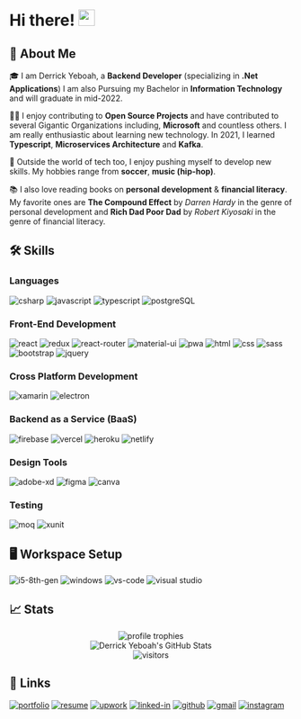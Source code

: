 # Hi there! <img src="https://media.giphy.com/media/hvRJCLFzcasrR4ia7z/giphy.gif" width="29px">

## 🚀 About Me

🎓 I am Derrick Yeboah, a **Backend Developer** (specializing in **.Net Applications**) I am also Pursuing my Bachelor in **Information Technology** and will graduate in mid-2022.

👨‍💻 I enjoy contributing to **Open Source Projects** and have contributed to several Gigantic Organizations including, **Microsoft** and countless others. I am really enthusiastic about learning new technology. In 2021, I learned **Typescript**, **Microservices Architecture** and **Kafka**.

🎸 Outside the world of tech too, I enjoy pushing myself to develop new skills. My hobbies range from **soccer**, **music (hip-hop)**.

📚 I also love reading books on **personal development** & **financial literacy**. My favorite ones are **The Compound Effect** by _Darren Hardy_ in the genre of personal development and **Rich Dad Poor Dad** by _Robert Kiyosaki_ in the genre of financial literacy.


## 🛠️ Skills

### Languages

![csharp](https://img.shields.io/badge/Csharp-13324B?style=for-the-badge&logo=csharp&logoColor=white)
![javascript](https://img.shields.io/badge/JavaScript-323330?style=for-the-badge&logo=javascript&logoColor=F7DF1E)
![typescript](https://img.shields.io/badge/TypeScript-3178C6?style=for-the-badge&logo=typeScript&logoColor=white)
![postgreSQL](https://img.shields.io/badge/PostgreSQL-28B6F6?style=for-the-badge&logo=postgreSQL&logoColor=white)


### Front-End Development

![react](https://img.shields.io/badge/React-20232A?style=for-the-badge&logo=react&logoColor=61DAFB)
![redux](https://img.shields.io/badge/Redux-593D88?style=for-the-badge&logo=redux&logoColor=white)
![react-router](https://img.shields.io/badge/React_Router-CA4245?style=for-the-badge&logo=react-router&logoColor=white)
![material-ui](https://img.shields.io/badge/Material_UI-0081CB?style=for-the-badge&logo=mui&logoColor=white)
![pwa](https://img.shields.io/badge/Progressive_Web_App-4285F4?style=for-the-badge&logo=googlechrome&logoColor=white)
![html](https://img.shields.io/badge/HTML5-E34F26?style=for-the-badge&logo=html5&logoColor=white)
![css](https://img.shields.io/badge/CSS3-1572B6?style=for-the-badge&logo=css3&logoColor=white)
![sass](https://img.shields.io/badge/SASS-CC6699?style=for-the-badge&logo=sass&logoColor=white)
![bootstrap](https://img.shields.io/badge/Bootstrap-563D7C?style=for-the-badge&logo=bootstrap&logoColor=white)
![jquery](https://img.shields.io/badge/jQuery-0769AD?style=for-the-badge&logo=jquery&logoColor=white)


### Cross Platform Development

![xamarin](https://img.shields.io/badge/Xamarin-28B6F6?style=for-the-badge&logo=xamarin&logoColor=white)
![electron](https://img.shields.io/badge/Electron-2C2E3B?style=for-the-badge&logo=electron&logoColor=white)

### Backend as a Service (BaaS)

![firebase](https://img.shields.io/badge/Firebase-ffaa00?style=for-the-badge&logo=Firebase&logoColor=white)
![vercel](https://img.shields.io/badge/Vercel-000000?style=for-the-badge&logo=Vercel&logoColor=white)
![heroku](https://img.shields.io/badge/Heroku-430098?style=for-the-badge&logo=heroku&logoColor=white)
![netlify](https://img.shields.io/badge/Netlify-00C7B7?style=for-the-badge&logo=netlify&logoColor=white)

### Design Tools

![adobe-xd](https://img.shields.io/badge/abode_xd-470137?style=for-the-badge&logo=adobe-xd&logoColor=white)
![figma](https://img.shields.io/badge/figma-000000?style=for-the-badge&logo=figma&logoColor=white)
![canva](https://img.shields.io/badge/canva-00C4CC?style=for-the-badge&logo=canva&logoColor=white)

### Testing

![moq](https://img.shields.io/badge/Moq-8D6748?style=for-the-badge&logo=moq&logoColor=white)
![xunit](https://img.shields.io/badge/xUnit-C21325?style=for-the-badge&logo=xunit&logoColor=white)

## 🖥️ Workspace Setup

![i5-8th-gen](https://img.shields.io/badge/Intel-Core_i5_8th-0071C5?style=for-the-badge&logo=intel&logoColor=white)
![windows](https://img.shields.io/badge/Windows_10-0078D6?style=for-the-badge&logo=windows&logoColor=white)
![vs-code](https://img.shields.io/badge/VS_Code-007ACC?style=for-the-badge&logo=Visual-Studio-Code&logoColor=white)
![visual studio](https://img.shields.io/badge/Visual-Studio-007ACC?style=for-the-badge&logo=Visual-Studio&logoColor=white)


## 📈 Stats

<div align="center">
    <img src="https://github-profile-trophy.vercel.app/?username=DerrickYeb&row=1&column=6&margin-h=8&theme=darkhub&count_private=true&margin-w=15&no-frame=true" alt="profile trophies" />
    <br />
    <img src="https://github-readme-stats.vercel.app/api?username=DerrickYeb&show_icons=true&hide_border=true" alt="Derrick Yeboah's GitHub Stats">
    <br />
    <img src="https://visitor-badge.laobi.icu/badge?page_id=DerrickkYeb.DerrickkYeb" alt="visitors">
</div>

## 🔗 Links

[![portfolio](https://img.shields.io/badge/Portfolio-5340ff?style=for-the-badge&logo=Google-chrome&logoColor=white)](https://derrickyeb.github.io/personal/)
[![resume](https://img.shields.io/badge/Resume-4285F4?style=for-the-badge&logo=read-the-docs&logoColor=white)](https://firebasestorage.googleapis.com/v0/b/tapajyoti-bose.appspot.com/o/Tapajyoti%20Bose.pdf?alt=media&token=68b3f3e3-cf56-4666-b4fa-9897c80eec2e)
[![upwork](https://img.shields.io/badge/Upwork-6FDA44?style=for-the-badge&logo=Upwork&logoColor=white)](https://www.upwork.com/freelancers/~01c12e516ee1d35044)
[![linked-in](https://img.shields.io/badge/Linked_In-0077B5?style=for-the-badge&logo=LinkedIn&logoColor=white)](https://www.linkedin.com/in/derrick-yeboah-66186b12b/)
[![github](https://img.shields.io/badge/GitHub-000000?style=for-the-badge&logo=GitHub&logoColor=white)](https://github.com/DerrickYeb)
[![gmail](https://img.shields.io/badge/Gmail-D14836?style=for-the-badge&logo=Gmail&logoColor=white)](mailto:https://github.com/DerrickYeb)
[![instagram](https://img.shields.io/badge/Instagram-E4405F?style=for-the-badge&logo=instagram&logoColor=white)](https://www.instagram.com/derrydev/)
